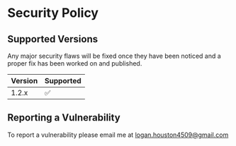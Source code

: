 # Security Policy

## Supported Versions

Any major security flaws will be fixed once they have been noticed and a proper fix has been worked on and published.

| Version | Supported          |
| ------- | ------------------ |
| 1.2.x   | :white_check_mark: |

## Reporting a Vulnerability

To report a vulnerability please email me at logan.houston4509@gmail.com
